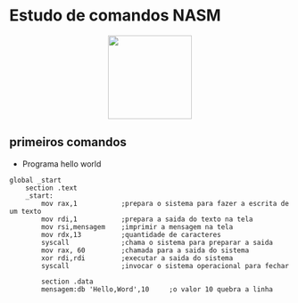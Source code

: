 # Estudo de comandos NASM

<p align="center">
<img src="https://cdn.icon-icons.com/icons2/2148/PNG/512/nasm_icon_132182.png" widt=200 height=150 >
</p>

## primeiros comandos

* Programa hello world

```Assembly
global _start
    section .text
    _start:
        mov rax,1           ;prepara o sistema para fazer a escrita de um texto
        mov rdi,1           ;prepara a saida do texto na tela
        mov rsi,mensagem    ;imprimir a mensagem na tela
        mov rdx,13          ;quantidade de caracteres 
        syscall             ;chama o sistema para preparar a saida
        mov rax, 60         ;chamada para a saida do sistema
        xor rdi,rdi         ;executar a saida do sistema
        syscall             ;invocar o sistema operacional para fechar

        section .data
        mensagem:db 'Hello,Word',10     ;o valor 10 quebra a linha
```

